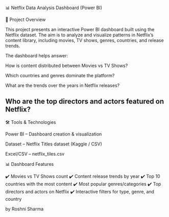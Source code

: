 📊 Netflix Data Analysis Dashboard (Power BI)

📌 Project Overview

This project presents an interactive Power BI dashboard built using the Netflix dataset. The aim is to analyze and visualize patterns in Netflix’s content library, including movies, TV shows, genres, countries, and release trends.

The dashboard helps answer:

How is content distributed between Movies vs TV Shows?

Which countries and genres dominate the platform?

What are the trends over the years in Netflix releases?

Who are the top directors and actors featured on Netflix?
---

🛠️ Tools & Technologies

Power BI – Dashboard creation & visualization

Dataset – Netflix Titles dataset (Kaggle / CSV)

Excel/CSV – netflix_tiles.csv

📊 Dashboard Features

✔️ Movies vs TV Shows count
✔️ Content release trends by year
✔️ Top 10 countries with the most content
✔️ Most popular genres/categories
✔️ Top directors and actors on Netflix
✔️ Interactive filters for type, genre, and country

by Roshni Sharma
